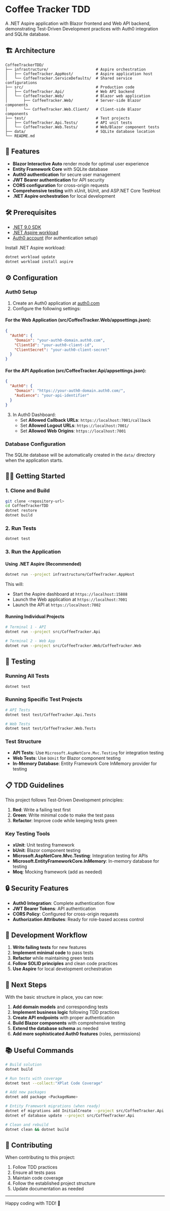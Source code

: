 # Coffee Tracker TDD

A .NET Aspire application with Blazor frontend and Web API backend, demonstrating Test-Driven Development practices with Auth0 integration and SQLite database.

## 🏗️ Architecture

```
CoffeeTrackerTDD/
├── infrastructure/                     # Aspire orchestration
│   ├── CoffeeTracker.AppHost/          # Aspire application host
│   └── CoffeeTracker.ServiceDefaults/  # Shared service configurations
├── src/                                # Production code
│   ├── CoffeeTracker.Api/              # Web API backend
│   └── CoffeeTracker.Web/              # Blazor web application
│       ├── CoffeeTracker.Web/          # Server-side Blazor components
│       └── CoffeeTracker.Web.Client/   # Client-side Blazor components
├── test/                               # Test projects
│   ├── CoffeeTracker.Api.Tests/        # API unit tests
│   └── CoffeeTracker.Web.Tests/        # Web/Blazor component tests
├── data/                               # SQLite database location
└── README.md
```

## 🚀 Features

- **Blazor Interactive Auto** render mode for optimal user experience
- **Entity Framework Core** with SQLite database
- **Auth0 authentication** for secure user management
- **JWT Bearer authentication** for API security
- **CORS configuration** for cross-origin requests
- **Comprehensive testing** with xUnit, bUnit, and ASP.NET Core TestHost
- **.NET Aspire orchestration** for local development

## 🛠️ Prerequisites

- [.NET 9.0 SDK](https://dotnet.microsoft.com/download/dotnet/9.0)
- [.NET Aspire workload](https://learn.microsoft.com/en-us/dotnet/aspire/fundamentals/setup-tooling)
- [Auth0 account](https://auth0.com/) (for authentication setup)

Install .NET Aspire workload:
```bash
dotnet workload update
dotnet workload install aspire
```

## ⚙️ Configuration

### Auth0 Setup

1. Create an Auth0 application at [auth0.com](https://auth0.com/)
2. Configure the following settings:

#### For the Web Application (src/CoffeeTracker.Web/appsettings.json):
```json
{
  "Auth0": {
    "Domain": "your-auth0-domain.auth0.com",
    "ClientId": "your-auth0-client-id",
    "ClientSecret": "your-auth0-client-secret"
  }
}
```

#### For the API Application (src/CoffeeTracker.Api/appsettings.json):
```json
{
  "Auth0": {
    "Domain": "https://your-auth0-domain.auth0.com/",
    "Audience": "your-api-identifier"
  }
}
```

3. In Auth0 Dashboard:
   - Set **Allowed Callback URLs**: `https://localhost:7001/callback`
   - Set **Allowed Logout URLs**: `https://localhost:7001/`
   - Set **Allowed Web Origins**: `https://localhost:7001`

### Database Configuration

The SQLite database will be automatically created in the `data/` directory when the application starts.

## 🏃‍♂️ Getting Started

### 1. Clone and Build
```bash
git clone <repository-url>
cd CoffeeTrackerTDD
dotnet restore
dotnet build
```

### 2. Run Tests
```bash
dotnet test
```

### 3. Run the Application

#### Using .NET Aspire (Recommended)
```bash
dotnet run --project infrastructure/CoffeeTracker.AppHost
```

This will:
- Start the Aspire dashboard at `https://localhost:15888`
- Launch the Web application at `https://localhost:7001`
- Launch the API at `https://localhost:7002`

#### Running Individual Projects
```bash
# Terminal 1 - API
dotnet run --project src/CoffeeTracker.Api

# Terminal 2 - Web App
dotnet run --project src/CoffeeTracker.Web/CoffeeTracker.Web
```

## 🧪 Testing

### Running All Tests
```bash
dotnet test
```

### Running Specific Test Projects
```bash
# API Tests
dotnet test test/CoffeeTracker.Api.Tests

# Web Tests  
dotnet test test/CoffeeTracker.Web.Tests
```

### Test Structure
- **API Tests**: Use `Microsoft.AspNetCore.Mvc.Testing` for integration testing
- **Web Tests**: Use `bUnit` for Blazor component testing
- **In-Memory Database**: Entity Framework Core InMemory provider for testing

## 📋 TDD Guidelines

This project follows Test-Driven Development principles:

1. **Red**: Write a failing test first
2. **Green**: Write minimal code to make the test pass
3. **Refactor**: Improve code while keeping tests green

### Key Testing Tools
- **xUnit**: Unit testing framework
- **bUnit**: Blazor component testing
- **Microsoft.AspNetCore.Mvc.Testing**: Integration testing for APIs
- **Microsoft.EntityFrameworkCore.InMemory**: In-memory database for testing
- **Moq**: Mocking framework (add as needed)

## 🔒 Security Features

- **Auth0 Integration**: Complete authentication flow
- **JWT Bearer Tokens**: API authentication
- **CORS Policy**: Configured for cross-origin requests
- **Authorization Attributes**: Ready for role-based access control

## 📁 Development Workflow

1. **Write failing tests** for new features
2. **Implement minimal code** to pass tests
3. **Refactor** while maintaining green tests
4. **Follow SOLID principles** and clean code practices
5. **Use Aspire** for local development orchestration

## 🎯 Next Steps

With the basic structure in place, you can now:

1. **Add domain models** and corresponding tests
2. **Implement business logic** following TDD practices
3. **Create API endpoints** with proper authentication
4. **Build Blazor components** with comprehensive testing
5. **Extend the database schema** as needed
6. **Add more sophisticated Auth0 features** (roles, permissions)

## 📚 Useful Commands

```bash
# Build solution
dotnet build

# Run tests with coverage
dotnet test --collect:"XPlat Code Coverage"

# Add new packages
dotnet add package <PackageName>

# Entity Framework migrations (when ready)
dotnet ef migrations add InitialCreate --project src/CoffeeTracker.Api
dotnet ef database update --project src/CoffeeTracker.Api

# Clean and rebuild
dotnet clean && dotnet build
```

## 🤝 Contributing

When contributing to this project:

1. Follow TDD practices
2. Ensure all tests pass
3. Maintain code coverage
4. Follow the established project structure
5. Update documentation as needed

---

Happy coding with TDD! 🚀
